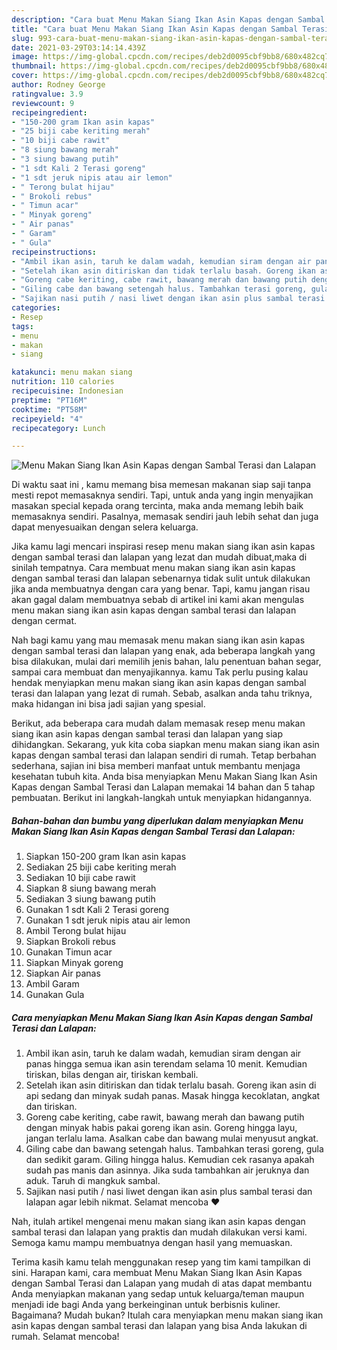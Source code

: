 ```yaml
---
description: "Cara buat Menu Makan Siang Ikan Asin Kapas dengan Sambal Terasi dan Lalapan Sederhana dan Mudah Dibuat"
title: "Cara buat Menu Makan Siang Ikan Asin Kapas dengan Sambal Terasi dan Lalapan Sederhana dan Mudah Dibuat"
slug: 993-cara-buat-menu-makan-siang-ikan-asin-kapas-dengan-sambal-terasi-dan-lalapan-sederhana-dan-mudah-dibuat
date: 2021-03-29T03:14:14.439Z
image: https://img-global.cpcdn.com/recipes/deb2d0095cbf9bb8/680x482cq70/menu-makan-siang-ikan-asin-kapas-dengan-sambal-terasi-dan-lalapan-foto-resep-utama.jpg
thumbnail: https://img-global.cpcdn.com/recipes/deb2d0095cbf9bb8/680x482cq70/menu-makan-siang-ikan-asin-kapas-dengan-sambal-terasi-dan-lalapan-foto-resep-utama.jpg
cover: https://img-global.cpcdn.com/recipes/deb2d0095cbf9bb8/680x482cq70/menu-makan-siang-ikan-asin-kapas-dengan-sambal-terasi-dan-lalapan-foto-resep-utama.jpg
author: Rodney George
ratingvalue: 3.9
reviewcount: 9
recipeingredient:
- "150-200 gram Ikan asin kapas"
- "25 biji cabe keriting merah"
- "10 biji cabe rawit"
- "8 siung bawang merah"
- "3 siung bawang putih"
- "1 sdt Kali 2 Terasi goreng"
- "1 sdt jeruk nipis atau air lemon"
- " Terong bulat hijau"
- " Brokoli rebus"
- " Timun acar"
- " Minyak goreng"
- " Air panas"
- " Garam"
- " Gula"
recipeinstructions:
- "Ambil ikan asin, taruh ke dalam wadah, kemudian siram dengan air panas hingga semua ikan asin terendam selama 10 menit. Kemudian tiriskan, bilas dengan air, tiriskan kembali."
- "Setelah ikan asin ditiriskan dan tidak terlalu basah. Goreng ikan asin di api sedang dan minyak sudah panas. Masak hingga kecoklatan, angkat dan tiriskan."
- "Goreng cabe keriting, cabe rawit, bawang merah dan bawang putih dengan minyak habis pakai goreng ikan asin. Goreng hingga layu, jangan terlalu lama. Asalkan cabe dan bawang mulai menyusut angkat."
- "Giling cabe dan bawang setengah halus. Tambahkan terasi goreng, gula dan sedikit garam. Giling hingga halus. Kemudian cek rasanya apakah sudah pas manis dan asinnya. Jika suda tambahkan air jeruknya dan aduk. Taruh di mangkuk sambal."
- "Sajikan nasi putih / nasi liwet dengan ikan asin plus sambal terasi dan lalapan agar lebih nikmat. Selamat mencoba ❤️"
categories:
- Resep
tags:
- menu
- makan
- siang

katakunci: menu makan siang 
nutrition: 110 calories
recipecuisine: Indonesian
preptime: "PT16M"
cooktime: "PT58M"
recipeyield: "4"
recipecategory: Lunch

---
```



![Menu Makan Siang Ikan Asin Kapas dengan Sambal Terasi dan Lalapan](https://img-global.cpcdn.com/recipes/deb2d0095cbf9bb8/680x482cq70/menu-makan-siang-ikan-asin-kapas-dengan-sambal-terasi-dan-lalapan-foto-resep-utama.jpg)

Di waktu  saat ini , kamu memang bisa memesan makanan siap saji tanpa mesti repot memasaknya sendiri. Tapi, untuk anda yang ingin menyajikan masakan special kepada orang tercinta, maka anda memang lebih baik memasaknya sendiri. Pasalnya, memasak sendiri jauh lebih sehat dan juga dapat menyesuaikan dengan selera keluarga.

Jika kamu lagi mencari inspirasi resep menu makan siang ikan asin kapas dengan sambal terasi dan lalapan yang lezat dan mudah dibuat,maka di sinilah tempatnya. Cara membuat menu makan siang ikan asin kapas dengan sambal terasi dan lalapan  sebenarnya tidak sulit untuk dilakukan jika anda membuatnya dengan cara yang benar. Tapi, kamu jangan risau akan gagal dalam membuatnya 
sebab di artikel ini kami akan mengulas menu makan siang ikan asin kapas dengan sambal terasi dan lalapan dengan cermat.  



Nah bagi kamu yang mau memasak menu makan siang ikan asin kapas dengan sambal terasi dan lalapan yang enak, ada beberapa langkah yang bisa dilakukan, mulai dari memilih jenis bahan, lalu penentuan bahan segar, sampai cara membuat dan menyajikannya. kamu Tak perlu pusing kalau hendak menyiapkan menu makan siang ikan asin kapas dengan sambal terasi dan lalapan yang lezat di rumah. Sebab, asalkan anda  tahu triknya, maka hidangan ini bisa jadi sajian yang spesial.

Berikut, ada beberapa cara mudah dalam memasak resep menu makan siang ikan asin kapas dengan sambal terasi dan lalapan yang siap dihidangkan. Sekarang, yuk kita coba siapkan menu makan siang ikan asin kapas dengan sambal terasi dan lalapan sendiri di rumah. Tetap berbahan sederhana, sajian ini bisa memberi manfaat untuk membantu menjaga kesehatan tubuh kita. Anda bisa menyiapkan Menu Makan Siang Ikan Asin Kapas dengan Sambal Terasi dan Lalapan memakai 14 bahan dan 5 tahap pembuatan. Berikut ini langkah-langkah untuk menyiapkan hidangannya.

<!--inarticleads1-->

##### Bahan-bahan dan bumbu yang diperlukan dalam menyiapkan Menu Makan Siang Ikan Asin Kapas dengan Sambal Terasi dan Lalapan:

1. Siapkan 150-200 gram Ikan asin kapas
1. Sediakan 25 biji cabe keriting merah
1. Sediakan 10 biji cabe rawit
1. Siapkan 8 siung bawang merah
1. Sediakan 3 siung bawang putih
1. Gunakan 1 sdt Kali 2 Terasi goreng
1. Gunakan 1 sdt jeruk nipis atau air lemon
1. Ambil  Terong bulat hijau
1. Siapkan  Brokoli rebus
1. Gunakan  Timun acar
1. Siapkan  Minyak goreng
1. Siapkan  Air panas
1. Ambil  Garam
1. Gunakan  Gula




<!--inarticleads2-->

##### Cara menyiapkan Menu Makan Siang Ikan Asin Kapas dengan Sambal Terasi dan Lalapan:

1. Ambil ikan asin, taruh ke dalam wadah, kemudian siram dengan air panas hingga semua ikan asin terendam selama 10 menit. Kemudian tiriskan, bilas dengan air, tiriskan kembali.
1. Setelah ikan asin ditiriskan dan tidak terlalu basah. Goreng ikan asin di api sedang dan minyak sudah panas. Masak hingga kecoklatan, angkat dan tiriskan.
1. Goreng cabe keriting, cabe rawit, bawang merah dan bawang putih dengan minyak habis pakai goreng ikan asin. Goreng hingga layu, jangan terlalu lama. Asalkan cabe dan bawang mulai menyusut angkat.
1. Giling cabe dan bawang setengah halus. Tambahkan terasi goreng, gula dan sedikit garam. Giling hingga halus. Kemudian cek rasanya apakah sudah pas manis dan asinnya. Jika suda tambahkan air jeruknya dan aduk. Taruh di mangkuk sambal.
1. Sajikan nasi putih / nasi liwet dengan ikan asin plus sambal terasi dan lalapan agar lebih nikmat. Selamat mencoba ❤️




Nah, itulah artikel mengenai  menu makan siang ikan asin kapas dengan sambal terasi dan lalapan  yang praktis dan mudah dilakukan versi kami. Semoga kamu mampu membuatnya dengan hasil yang memuaskan. 

Terima kasih kamu telah menggunakan resep yang tim kami tampilkan di sini. Harapan kami, cara membuat  Menu Makan Siang Ikan Asin Kapas dengan Sambal Terasi dan Lalapan yang mudah di atas dapat membantu Anda menyiapkan makanan yang sedap untuk keluarga/teman maupun menjadi ide bagi Anda yang berkeinginan untuk berbisnis kuliner. Bagaimana? Mudah bukan? Itulah cara menyiapkan menu makan siang ikan asin kapas dengan sambal terasi dan lalapan yang bisa Anda lakukan di rumah. Selamat mencoba!

